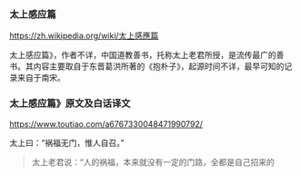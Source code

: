 ### 太上感应篇
https://zh.wikipedia.org/wiki/太上感應篇

太上感应篇》，作者不详，中国道教善书，托称太上老君所授，是流传最广的善书。其内容主要取自于东晋葛洪所著的《抱朴子》，起源时间不详，最早可知的记录来自于南宋。

### 太上感应篇》原文及白话译文
https://www.toutiao.com/a6767330048471990792/

太上曰：“祸福无门，惟人自召。”
>太上老君说：“人的祸福，本来就没有一定的门路，全都是自己招来的
